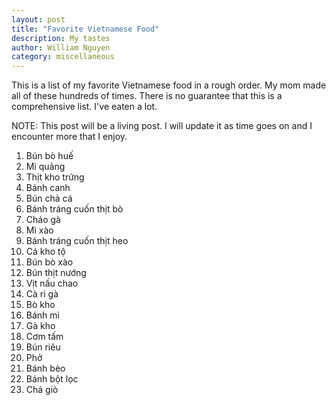 ```yaml
---
layout: post
title: "Favorite Vietnamese Food"
description: My tastes
author: William Nguyen
category: miscellaneous
---
```


This is a list of my favorite Vietnamese food in a rough order. My mom made all of these hundreds of times. There is no guarantee that this is a comprehensive list. I've eaten a lot.

NOTE: This post will be a living post. I will update it as time goes on and I encounter more that I enjoy.

1. Bún bò huế 
2. Mì quảng 
3. Thịt kho trứng 
4. Bánh canh 
5. Bún chả cá 
6. Bánh tráng cuốn thịt bò 
7. Cháo gà 
8. Mì xào 
9. Bánh tráng cuốn thịt heo 
10. Cá kho tộ 
11. Bún bò xào 
12. Bún thịt nướng 
13. Vịt nấu chao 
14. Cà ri gà 
15. Bò kho 
16. Bánh mì 
17. Gà kho 
18. Cơm tấm 
19. Bún riêu 
20. Phở 
21. Bánh bèo 
22. Bánh bột lọc
23. Chả giò 